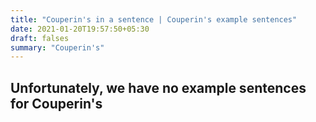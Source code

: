 ```yaml
---
title: "Couperin's in a sentence | Couperin's example sentences"
date: 2021-01-20T19:57:50+05:30
draft: falses
summary: "Couperin's"
---
```

## Unfortunately, we have no example sentences for Couperin's                 
